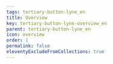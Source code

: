 ```yaml
---
tags: tertiary-button-lyne_en
title: Overview
key: tertiary-button-lyne-overview_en
parent: tertiary-button-lyne_en
icon: overview
order: 1
permalink: false
eleventyExcludeFromCollections: true
---
```


